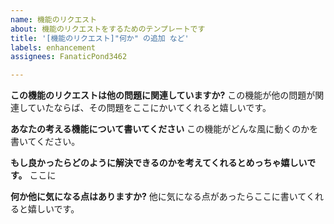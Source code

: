 ```yaml
---
name: 機能のリクエスト
about: 機能のリクエストをするためのテンプレートです
title: '[機能のリクエスト]"何か" の追加 など'
labels: enhancement
assignees: FanaticPond3462

---
```


**この機能のリクエストは他の問題に関連していますか?**
この機能が他の問題が関連していたならば、その問題をここにかいてくれると嬉しいです。

**あなたの考える機能について書いてください**
この機能がどんな風に動くのかを書いてください。

**もし良かったらどのように解決できるのかを考えてくれるとめっちゃ嬉しいです。**
ここに

**何か他に気になる点はありますか?**
他に気になる点があったらここに書いてくれると嬉しいです。
